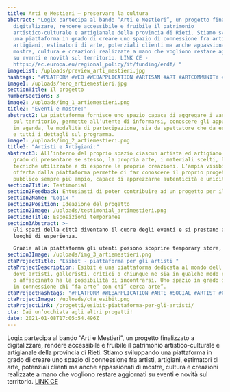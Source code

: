 ```yaml
---
title: Arti e Mestieri – preservare la cultura
abstract: "Logix partecipa al bando “Arti e Mestieri”, un progetto finalizzato a
  digitalizzare, rendere accessibile e fruibile il patrimonio
  artistico-culturale e artigianale della provincia di Rieti. Stiamo sviluppando
  una piattaforma in grado di creare uno spazio di connessione fra artisti,
  artigiani, estimatori di arte, potenziali clienti ma anche appassionati di
  mostre, cultura e creazioni realizzate a mano che vogliono restare aggiornati
  su eventi e novità sul territorio. LINK CE -
  https://ec.europa.eu/regional_policy/it/funding/erdf/ "
imageList: /uploads/preview_arti_mestieri.jpg
hashtags: "#PLATFORM #WEB #WEBAPPLICATION #ARTISAN #ART #ARTCOMMUNITY #CREATIVE"
image1: /uploads/hero_artiemestieri.jpg
sectionTitle: Il progetto
numberSections: 3
image2: /uploads/img_1_artiemestieri.png
title2: "Eventi e mostre:"
abstract2: La piattaforma fornisce uno spazio capace di aggregare i vari eventi
  sul territorio, permette all’utente di informarsi, conoscere gli appuntamenti
  in agenda, le modalità di partecipazione, sia da spettatore che da espositore,
  e tutti i dettagli sul programma.
image3: /uploads/img_2_artiemestieri.png
title3: "Artisti e Artigiani:"
abstract3: All’interno del proprio spazio ciascun artista ed artigiano è in
  grado di presentare se stesso, la propria arte, i materiali scelti, le
  tecniche utilizzate e di esporre le proprie creazioni. L’ampia visibilità
  offerta dalla piattaforma permette di far conoscere il proprio progetto ad un
  pubblico sempre più ampio, capace di apprezzarne autenticità e unicità.
section2Title: Testimonial
section2Feedback: Entusiasti di poter contribuire ad un progetto per il nostro territorio!
section2Name: "Logix "
section2Position: Ideazione del progetto
section2Image: /uploads/testimonial_artimestieri.png
section3Title: Esposizioni temporanee
section3Abstract: >-
  Gli spazi della città diventano il cuore degli eventi e si prestano ad essere
  luoghi di esperienza. 

  Grazie alla piattaforma gli utenti possono scoprire temporary store, spazi dedicati all’interno di locali commerciali, mostre ed eventi, dove artisti e artigiani hanno la possibilità di esporre e mettere in vendita le proprie creazioni. In questi spazi i visitatori potranno fare esperienza di ciò che trovano online, conoscere le storie degli artisti e degli artigiani e approfondire le loro passioni immersi in suggestive location.
section3Image: /uploads/img_3_artiemestieri.png
ctaProjectTitle: "Esibit - piattaforma per gli artisti "
ctaProjectDescription: Esibit è una piattaforma dedicata al mondo dell’arte,
  dove artisti, galleristi, critici o chiunque ne sia in qualche modo coinvolto
  o affascinato ha la possibilità di incontrarsi. Uno spazio in grado di mettere
  in connessione chi “fa arte” con chi” cerca arte”.
ctaProjectHashtags: "#PLATFORM #WEBAPPLICATION #ARTE #SOCIAL #ARTIST #CREATIVE #ARTCOMMUNITY"
ctaProjectImage: /uploads/cta_esibit.png
ctaProjectLink: /progetti/esibit-piattaforma-per-gli-artisti/
cta: Dai un’occhiata agli altri progetti!
date: 2021-01-08T17:05:54.496Z
---
```

Logix partecipa al bando “Arti e Mestieri”, un progetto finalizzato a digitalizzare, rendere accessibile e fruibile il patrimonio artistico-culturale e artigianale della provincia di Rieti. Stiamo sviluppando una piattaforma in grado di creare uno spazio di connessione fra artisti, artigiani, estimatori di arte, potenziali clienti ma anche appassionati di mostre, cultura e creazioni realizzate a mano che vogliono restare aggiornati su eventi e novità sul territorio. [LINK CE](https://ec.europa.eu/regional_policy/it/funding/erdf/)